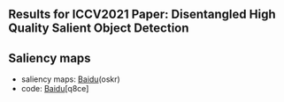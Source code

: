 ## Results for ICCV2021 Paper: Disentangled High Quality Salient Object Detection


## Saliency maps 
- saliency maps: [Baidu](https://pan.baidu.com/s/19g6-QrZcqz2cq7UNnfnTHw)(oskr)
- code: [Baidu](https://pan.baidu.com/s/1LGSOYE9WORc4Bvi_LwmBpQ)[q8ce]
